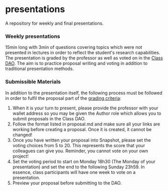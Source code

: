 # presentations

A repository for weekly and final presentations.

### Weekly presentations

15min long with 3min of questions covering topics which were not presented in lectures in order to reflect the student's research capabilities. The presentation is graded by the professor as well as voted on in the [Class DAO](https://demo.snapshot.org/#/dauphine.eth). The aim is to practice proposal writing and voting in addition to traditional presentation methods.

### Submissible Materials
In addition to the presentation itself, the following process must be followed in order to fulfil the proposal part of the [grading criteria](presentation-grading.md):

1. When it is your turn to present, please provide the professor with your wallet address so you may be given the Author role which allows you to submit proposals in the Class DAO.
2. Follow the format listed in proposal.md and make sure all your links are working before creating a proposal. Once it is created, it cannot be changed!
3. Once you have written your proposal into Snapshot, please set the voting choices from 5 to 20. This represents the score that your colleagues can give you. Reminder, you cannot vote on your own project!
4. Set the voting period to start on Monday 18h30 (The Monday of your presentation) and set the end to the following Sunday 23h59. In essence, class participants will have one week to vote on a presentation.
5. Preview your proposal before submitting to the DAO.
